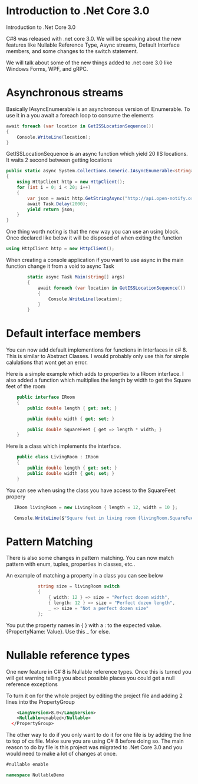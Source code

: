 # Introduction to .Net Core 3.0
Introduction to .Net Core 3.0

C#8 was released with .net core 3.0. We will be speaking about the new features like Nullable Reference Type, Async streams, Default Interface members, and some changes to the switch statement.

We will talk about some of the new things added to .net core 3.0 like Windows Forms, WPF, and gRPC.


# Asynchronous streams

Basically IAsyncEnumerable<T> is an asynchronous version of IEnumerable<T>.   To use it in a you await a foreach loop to consume the elements

```cs
await foreach (var location in GetISSLocationSequence())
{
    Console.WriteLine(location);
}
```

GetISSLocationSequence is an async function which yield 20 IIS locations.  
It waits 2 second between getting locations

```cs
public static async System.Collections.Generic.IAsyncEnumerable<string> GetISSLocationSequence()
{
    using HttpClient http = new HttpClient();
    for (int i = 0; i < 20; i++)
    {
        var json = await http.GetStringAsync("http://api.open-notify.org/iss-now.json");
        await Task.Delay(2000);
        yield return json;
    }
}
```
      
One thing worth noting is that the new way you can use an using block.  Once declared like below it will be disposed of when exiting the function

```cs
using HttpClient http = new HttpClient();
```


When creating a console application if you want to use async in the main function change it from a void to async Task

```cs
        static async Task Main(string[] args)
        {
            await foreach (var location in GetISSLocationSequence())
            {
                Console.WriteLine(location);
            }
        }
```


# Default interface members

You can now add default implementions for functions in Interfaces in c# 8.   This is similar to Abstract Classes.  I would probably only use this for simple calulations that wont get an error.

Here is a simple example which adds to properties to a IRoom interface.  I also added a function which multiplies the length by width to get the Square feet of the room

```cs
    public interface IRoom
    {
        public double length { get; set; }

        public double width { get; set; }

        public double SquareFeet { get => length * width; }
    }
```

Here is a class which implements the interface.

```cs
    public class LivingRoom : IRoom
    {
        public double length { get; set; }
        public double width { get; set; }
    }
```

You can see when using the class you have access to the SquareFeet propery

```cs
   IRoom livingRoom = new LivingRoom { length = 12, width = 10 }; 

   Console.WriteLine($"Square feet in living room {livingRoom.SquareFeet}");
```

# Pattern Matching

There is also some changes in pattern matching.  You can now match pattern with enum, tuples, properties in classes, etc..

An example of matching a property in a class you can see below


```cs
            string size = livingRoom switch
            {
                { width: 12 } => size = "Perfect dozen width",
                { length: 12 } => size = "Perfect dozen length",
                _ => size = "Not a perfect dozen size"
            };
```

You put the property names in { } with a : to the expected value.  {PropertyName: Value}.   Use this _ for else.


# Nullable reference types

One new feature in C# 8 is Nullable reference types.   Once this is turned you will get warning telling you about possible places you could get a null reference exceptions

To turn it on for the whole project by editing the project file and adding 2 lines into the PropertyGroup

```xml
    <LangVersion>8.0</LangVersion>
    <Nullable>enabled</Nullable>
  </PropertyGroup>
```

The other way to do if you only want to do it for one file is by adding the line to top of cs file.  Make sure you are using C# 8 before doing so.  The main reason to do by file is this project was migrated to .Net Core 3.0 and you would need to make a lot of changes at once.

```cs
#nullable enable

namespace NullableDemo
```

